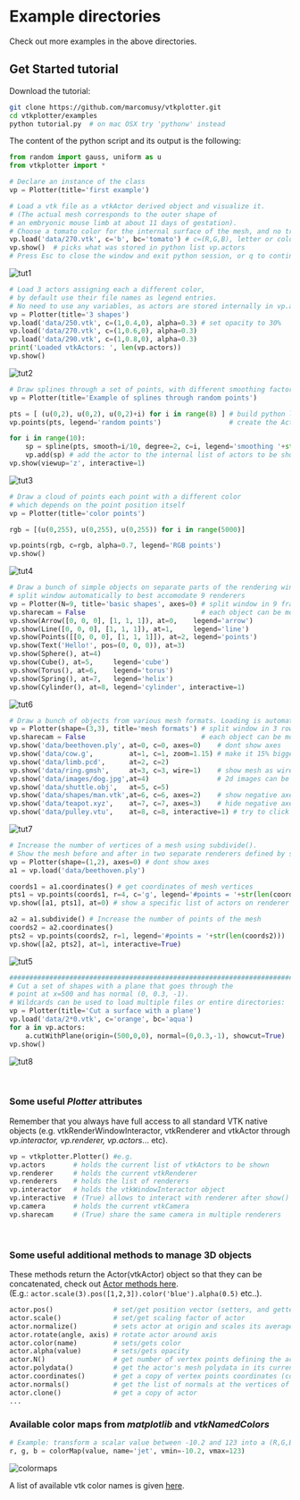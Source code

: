 # Example directories
Check out more examples in the above directories.

## Get Started tutorial
Download the tutorial:
```bash
git clone https://github.com/marcomusy/vtkplotter.git
cd vtkplotter/examples
python tutorial.py  # on mac OSX try 'pythonw' instead
```

The content of the python script and its output is the following:
```python
from random import gauss, uniform as u
from vtkplotter import *

# Declare an instance of the class
vp = Plotter(title='first example')

# Load a vtk file as a vtkActor derived object and visualize it.
# (The actual mesh corresponds to the outer shape of 
# an embryonic mouse limb at about 11 days of gestation).
# Choose a tomato color for the internal surface of the mesh, and no transparency.
vp.load('data/270.vtk', c='b', bc='tomato') # c=(R,G,B), letter or color name, b=blue
vp.show()  # picks what was stored in python list vp.actors 
# Press Esc to close the window and exit python session, or q to continue
```
![tut1](https://user-images.githubusercontent.com/32848391/50738980-d9227400-11d9-11e9-8a7c-14b2abc4d41f.jpg)


```python
# Load 3 actors assigning each a different color, 
# by default use their file names as legend entries.
# No need to use any variables, as actors are stored internally in vp.actors:
vp = Plotter(title='3 shapes')
vp.load('data/250.vtk', c=(1,0.4,0), alpha=0.3) # set opacity to 30%
vp.load('data/270.vtk', c=(1,0.6,0), alpha=0.3)
vp.load('data/290.vtk', c=(1,0.8,0), alpha=0.3)
print('Loaded vtkActors: ', len(vp.actors))
vp.show()
```
![tut2](https://user-images.githubusercontent.com/32848391/50738979-d9227400-11d9-11e9-8865-a51515b2647f.jpg)

```python
# Draw splines through a set of points, with different smoothing factors:
vp = Plotter(title='Example of splines through random points')

pts = [ (u(0,2), u(0,2), u(0,2)+i) for i in range(8) ] # build python list of points
vp.points(pts, legend='random points')                 # create the Actor

for i in range(10):
    sp = spline(pts, smooth=i/10, degree=2, c=i, legend='smoothing '+str(i/10))
    vp.add(sp) # add the actor to the internal list of actors to be shown
vp.show(viewup='z', interactive=1)
```
![tut3](https://user-images.githubusercontent.com/32848391/50738978-d889dd80-11d9-11e9-90f1-485dc8212760.jpg)

```python
# Draw a cloud of points each point with a different color
# which depends on the point position itself
vp = Plotter(title='color points')

rgb = [(u(0,255), u(0,255), u(0,255)) for i in range(5000)]

vp.points(rgb, c=rgb, alpha=0.7, legend='RGB points')
vp.show()
```
![tut4](https://user-images.githubusercontent.com/32848391/50738977-d889dd80-11d9-11e9-9fba-6d7bd7b74e93.jpg)

```python
# Draw a bunch of simple objects on separate parts of the rendering window:
# split window automatically to best accomodate 9 renderers
vp = Plotter(N=9, title='basic shapes', axes=0) # split window in 9 frames
vp.sharecam = False                             # each object can be moved independently
vp.show(Arrow([0, 0, 0], [1, 1, 1]), at=0,    legend='arrow')
vp.show(Line([0, 0, 0], [1, 1, 1]), at=1,     legend='line')
vp.show(Points([[0, 0, 0], [1, 1, 1]]), at=2, legend='points')
vp.show(Text('Hello!', pos=(0, 0, 0)), at=3)
vp.show(Sphere(), at=4)
vp.show(Cube(), at=5,     legend='cube')
vp.show(Torus(), at=6,    legend='torus')
vp.show(Spring(), at=7,   legend='helix')
vp.show(Cylinder(), at=8, legend='cylinder', interactive=1)
```
![tut6](https://user-images.githubusercontent.com/32848391/50738976-d889dd80-11d9-11e9-8b13-9bc3436956ac.jpg)

```python
# Draw a bunch of objects from various mesh formats. Loading is automatic.
vp = Plotter(shape=(3,3), title='mesh formats') # split window in 3 rows and 3 columns
vp.sharecam = False                             # each object can be moved independently
vp.show('data/beethoven.ply', at=0, c=0, axes=0)    # dont show axes
vp.show('data/cow.g',         at=1, c=1, zoom=1.15) # make it 15% bigger
vp.show('data/limb.pcd',      at=2, c=2)
vp.show('data/ring.gmsh',     at=3, c=3, wire=1)    # show mesh as wireframe
vp.show('data/images/dog.jpg',at=4)                 # 2d images can be loaded the same way
vp.show('data/shuttle.obj',   at=5, c=5)
vp.show('data/shapes/man.vtk',at=6, c=6, axes=2)    # show negative axes segments
vp.show('data/teapot.xyz',    at=7, c=7, axes=3)    # hide negative axes
vp.show('data/pulley.vtu',    at=8, c=8, interactive=1) # try to click object and press k
```
![tut7](https://user-images.githubusercontent.com/32848391/50738975-d889dd80-11d9-11e9-97a1-647a9a044718.jpg)


```python
# Increase the number of vertices of a mesh using subdivide().
# Show the mesh before and after in two separate renderers defined by shape=(1,2)
vp = Plotter(shape=(1,2), axes=0) # dont show axes
a1 = vp.load('data/beethoven.ply')

coords1 = a1.coordinates() # get coordinates of mesh vertices
pts1 = vp.points(coords1, r=4, c='g', legend='#points = '+str(len(coords1)))
vp.show([a1, pts1], at=0) # show a specific list of actors on renderer nr.0

a2 = a1.subdivide() # Increase the number of points of the mesh
coords2 = a2.coordinates()
pts2 = vp.points(coords2, r=1, legend='#points = '+str(len(coords2)))
vp.show([a2, pts2], at=1, interactive=True)
```
![tut5](https://user-images.githubusercontent.com/32848391/50738974-d889dd80-11d9-11e9-8134-de690f6796ac.jpg)


```python
#########################################################################################
# Cut a set of shapes with a plane that goes through the
# point at x=500 and has normal (0, 0.3, -1).
# Wildcards can be used to load multiple files or entire directories:
vp = Plotter(title='Cut a surface with a plane')
vp.load('data/2*0.vtk', c='orange', bc='aqua')
for a in vp.actors:
    a.cutWithPlane(origin=(500,0,0), normal=(0,0.3,-1), showcut=True)
vp.show()
```
![tut8](https://user-images.githubusercontent.com/32848391/50738973-d889dd80-11d9-11e9-9885-1c2d0a7df30d.jpg)

​
### Some useful *Plotter* attributes
Remember that you always have full access to all standard VTK native objects 
(e.g. vtkRenderWindowInteractor, vtkRenderer and vtkActor through *vp.interactor, vp.renderer, vp.actors*... etc).
```python
vp = vtkplotter.Plotter() #e.g.
vp.actors       # holds the current list of vtkActors to be shown
vp.renderer     # holds the current vtkRenderer
vp.renderers    # holds the list of renderers
vp.interactor   # holds the vtkWindowInteractor object
vp.interactive  # (True) allows to interact with renderer after show()
vp.camera       # holds the current vtkCamera
vp.sharecam     # (True) share the same camera in multiple renderers
```
​
### Some useful additional methods to manage 3D objects
These methods return the Actor(vtkActor) object so that they can be concatenated,
check out [Actor methods here](https://vtkplotter.embl.es/actors.m.html). <br />
(E.g.: `actor.scale(3).pos([1,2,3]).color('blue').alpha(0.5)` etc..).
```python
actor.pos()               # set/get position vector (setters, and getters if no argument is given)
actor.scale()             # set/get scaling factor of actor
actor.normalize()         # sets actor at origin and scales its average size to 1
actor.rotate(angle, axis) # rotate actor around axis
actor.color(name)         # sets/gets color
actor.alpha(value)        # sets/gets opacity
actor.N()                 # get number of vertex points defining the actor's mesh
actor.polydata()          # get the actor's mesh polydata in its current transformation
actor.coordinates()       # get a copy of vertex points coordinates (copy=False to get references)
actor.normals()           # get the list of normals at the vertices of the surface
actor.clone()             # get a copy of actor
...
```

### Available color maps from *matplotlib* and *vtkNamedColors*
```python
# Example: transform a scalar value between -10.2 and 123 into a (R,G,B) color using the 'jet' map:
r, g, b = colorMap(value, name='jet', vmin=-10.2, vmax=123)
```
![colormaps](https://user-images.githubusercontent.com/32848391/50738804-577e1680-11d8-11e9-929e-fca17a8ac6f3.jpg)

A list of available vtk color names is given [here](https://vtkplotter.embl.es/vtkcolors.html).



